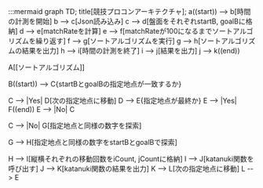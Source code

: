 :::mermaid
graph TD;
title[競技プロコンアーキテクチャ];
a((start)) --> b[時間の計測を開始]
b --> c[Json読み込み]
c --> d[盤面をそれぞれstartB, goalBに格納]
d --> e[matchRateを計算]
e --> f[matchRateが100になるまでソートアルゴリズムを繰り返す]
f --> g[ソートアルゴリズムを実行]
g --> h[ソートアルゴリズムの結果を出力]
h --> i[時間の計測を終了]
i --> j[結果を出力]
j --> k((end))

A[[ソートアルゴリズム]]

B((start)) --> C{startBとgoalBの指定地点が一致するか}

C --> |Yes| D[次の指定地点に移動]
D --> E{指定地点が最終か}
E --> |Yes| F((end))
E --> |No| C

C --> |No| G[指定地点と同様の数字を探索]

G --> H[指定地点と同様の数字をstartBとgoalBで探索]

H --> I[縦横それぞれの移動回数をiCount, jCountに格納]
I --> J[katanuki関数を呼び出す]
J --> K[katanuki関数の結果を出力]
K --> L[次の指定地点に移動]
L --> E
